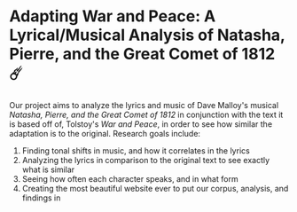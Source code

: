 # Adapting War and Peace: A Lyrical/Musical Analysis of Natasha, Pierre, and the Great Comet of 1812 ☄️

Our project aims to analyze the lyrics and music of Dave Malloy's musical *Natasha, Pierre, and the Great Comet of 1812* in conjunction with the text it is based off of, Tolstoy's *War and Peace*, in order to see how similar the adaptation is to the original. 
Research goals include:
1. Finding tonal shifts in music, and how it correlates in the lyrics
2. Analyzing the lyrics in comparison to the original text to see exactly what is similar
3. Seeing how often each character speaks, and in what form
4. Creating the most beautiful website ever to put our corpus, analysis, and findings in
